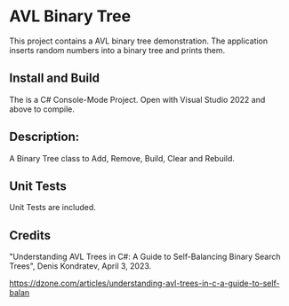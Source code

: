 # AVL Binary Tree

This project contains a AVL binary tree demonstration.   The application inserts random numbers into a binary tree and prints them.

## Install and Build

The is a C# Console-Mode Project.  Open with  Visual Studio 2022 and above to compile. 

## Description:

  A Binary Tree class to Add, Remove, Build, Clear and Rebuild.

## Unit Tests

  Unit Tests are included.

## Credits

"Understanding AVL Trees in C#: A Guide to Self-Balancing Binary Search Trees", Denis Kondratev, April 3, 2023. 

https://dzone.com/articles/understanding-avl-trees-in-c-a-guide-to-self-balan



  
